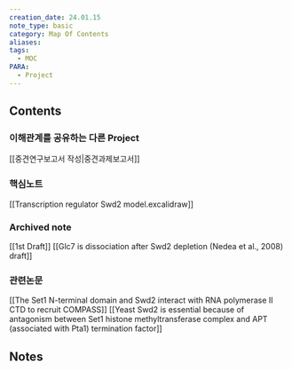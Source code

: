 ```yaml
---
creation_date: 24.01.15
note_type: basic
category: Map Of Contents
aliases: 
tags:
  - MOC
PARA:
  - Project
---
```

## Contents

### 이해관계를 공유하는 다른 Project
[[중견연구보고서 작성|중견과제보고서]]

### 핵심노트
[[Transcription regulator Swd2 model.excalidraw]]

### Archived note
[[1st Draft]]
[[Glc7 is dissociation after Swd2 depletion (Nedea et al., 2008) draft]]

### 관련논문
[[The Set1 N-terminal domain and Swd2 interact with RNA polymerase II CTD to recruit COMPASS]]
[[Yeast Swd2 is essential because of antagonism between Set1 histone methyltransferase complex and APT (associated with Pta1) termination factor]]


## Notes